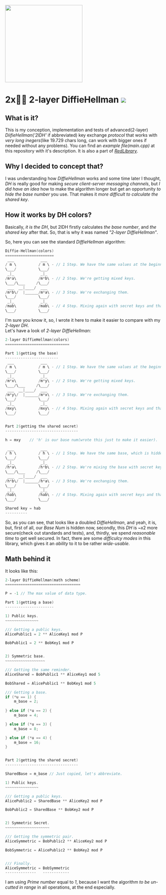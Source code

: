 <img src="https://github.com/vladimirrogozin/2layerDiffieHellman/blob/main/KeyExchange_logo.png?raw=true" style="object-fit:contain;
            width:auto;
            height:250px;">

# 2x🔑🔑 2-layer DiffieHellman [![](https://img.shields.io/apm/l/vim-mode)](https://github.com/Red-company/RES_Implementation/blob/main/LICENSE.md)

## What is it?

This is my conception, implementation and tests of advanced(2-layer) _DiifieHellman_(_'2lDH'_ if abbreviated) key exchange _protocol_ that works with _very long inegers_(like 19.729 chars long, can work with bigger ones if needed without any problems). You can find an _example file(main.cpp)_ at this repository with it's description. It is also a part of [_RedLibrary_](https://github.com/Red-company/RedLibrary).

## Why I decided to concept that?

I was understanding how _DiffieHellman_ works and some time later I thought, _DH_ is really good for making _secure client-server messaging channels_, but _I did have an idea_ how to make the algorithm longer but get an opportunity _to hide the base number_ you use. That makes it _more difficult to calculate the shared key_.

## How it works by DH colors?

Basically, _it is the DH_, but 2lDH firstly calculates _the base number_, and _the shared key_ after that. So, that is why it was named _"2-layer DiffieHellman"_. <br/>

So, here you can see the standard _DiffieHellman_ algorithm:

```C
Diffie-Hellman(colors)
======================
 ___            ___
/ m \          / m \ - // 1 Step. We have the same values at the beginning.
\___/          \___/
 _|_            _|_
/m*a\          /m*b\ - // 2 Step. We're getting mixed keys.
\___/\___     /\___/
 ___  __|____/  ___
/m*b\/  |______/m*a\ - // 3 Step. We're exchanging them.
\___/          \___/
 _|_            _|_
/mab\          /mab\ - // 4 Step. Mixing again with secret keys and that will be -THE SHARED KEY-.
\___/          \___/
```

I'm sure you know it, so, I wrote it here to make it easier to compare with my _2-layer DH_. <br/>
Let's have a look of _2-layer DiffieHellman_:

```C
2-layer DiffieHellman(colors)
=============================

Part 1(getting the base)
------------------------
 ___            ___
/ m \          / m \ - // 1 Step. We have the same values at the beginning.
\___/          \___/
 _|_            _|_
/m*x\          /m*y\ - // 2 Step. We're getting mixed keys.
\___/\___     /\___/
 ___  __|____/  ___
/m*y\/  |______/m*x\ - // 3 Step. We're exchanging them.
\___/          \___/
 _|_            _|_
/mxy\          /mxy\ - // 4 Step. Mixing again with secret keys and that will be -THE BASE NUM-.
\___/          \___/


Part 2(getting the shared secret)
---------------------------------

h = mxy    // 'h' is our base num(wrote this just to make it easier).

 ___            ___
/ h \          / h \ - // 1 Step. We have the same base, which is hidden for the Man-In-The-Middle(MITM).
\___/          \___/
 _|_            _|_
/h*a\          /h*b\ - // 2 Step. We're mixing the base with secret keys.
\___/\___     /\___/
 ___  __|____/  ___
/h*b\/  |______/h*a\ - // 3 Step. We're exchanging them.
\___/          \___/
 _|_            _|_
/hab\          /hab\ - // 4 Step. Mixing again with secret keys and that will be -THE SHARED SECRET-.
\___/          \___/

Shared key = hab
----------
```

So, as you can see, that looks like a doubled _DiffieHellman_, and yeah, it is, but, first of all, our _Base Num_ is hidden now, secondly, this _DH_ is ~x2 more secure(check out standards and tests), and, thirdly, we spend _reasonable time_ to get well secured. In fact, there are some _difficulcy modes_ in this library, which gives it an _ability_ to it to be rather _wide-usable_.

## Math behind it

It looks like this:

```C
2-layer DiffieHellman(math scheme)
==================================

P = -1 // The max value of data type.

Part 1(getting a base)
----------------------

1) Public keys.
~~~~~~~~~~~~~~~

/// Getting a public keys.
AlicePublic1 = 2 ** AliceKey1 mod P

BobPublic1 = 2 ** BobKey1 mod P


2) Symmetric base.
~~~~~~~~~~~~~~~~~~

/// Getting the same reminder.
AliceShared = BobPublic1 ** AliceKey1 mod 5

BobShared = AlicePublic1 ** BobKey1 mod 5

/// Getting a base.
if (*u == 1) {
    m_base = 2;
    
} else if (*u == 2) {
    m_base = 4;

} else if (*u == 3) {
    m_base = 8;

} else if (*u == 4) {
    m_base = 16;
}


Part 2(getting the shared secret)
---------------------------------

SharedBase = m_base // Just copied, let's abbreviate.

1) Public keys.
~~~~~~~~~~~~~~~

/// Getting a public keys.
AlicePublic2 = SharedBase ** AliceKey2 mod P

BobPublic2 = SharedBase ** BobKey2 mod P


2) Symmetric Secret.
~~~~~~~~~~~~~~~~~~~~

/// Getting the symmetric pair.
AliceSymmetric = BobPublic2 ** AliceKey2 mod P

BobSymmetric = AlicePublic2 ** BobKey2 mod P


/// Finally.
AliceSymmetric = BobSymmetric
--------------   ------------
```

I am using _Prime number_ equal to _1_, because I want the algorithm _to be un-cutted in range_ in all operations, at the end especially.
